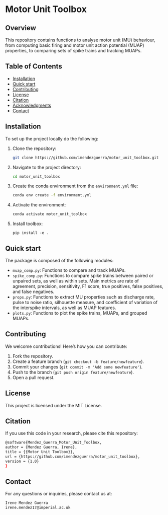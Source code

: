# Motor Unit Toolbox

## Overview 
This repository contains functions to analyse motor unit (MU) behaviour, from computing basic firing and motor unit action potential (MUAP) properties, to comparing sets of spike trains and tracking MUAPs.

## Table of Contents
- [Installation](#installation)
- [Quick start](#quickstart)
- [Contributing](#contributing)
- [License](#license)
- [Citation](#citation)
- [Acknowledgments](#acknowledgments)
- [Contact](#contact)

## Installation 
To set up the project locally do the following:

1. Clone the repository:
    ```sh
    git clone https://github.com/imendezguerra/motor_unit_toolbox.git
    ```
2. Navigate to the project directory:
    ```sh
    cd motor_unit_toolbox
    ```
3. Create the conda environment from the `environment.yml` file:
    ```sh
    conda env create -f environment.yml
    ```
4. Activate the environment:
    ```sh
    conda activate motor_unit_toolbox
    ```
5. Install toolbox:
    ```
    pip install -e .
    ```

## Quick start 
The package is composed of the following modules:
- `muap_comp.py`: Functions to compare and track MUAPs.
- `spike_comp.py`: Functions to compare spike trains between paired or unpaired sets, as well as within sets. Main metrics are rate of agreement, precision, sensitivity, F1 score, true positives, false positives, and false negatives.
- `props.py`: Functions to extract MU properties such as discharge rate, pulse to noise ratio, silhouette measure, and coefficient of variation of the interspike intervals, as well as MUAP features.
- `plots.py`: Functions to plot the spike trains, MUAPs, and grouped MUAPs.


## Contributing
We welcome contributions! Here’s how you can contribute:

1. Fork the repository.
2. Create a feature branch (`git checkout -b feature/newfeature`).
3. Commit your changes (`git commit -m 'Add some newfeature'`).
4. Push to the branch (`git push origin feature/newfeature`).
5. Open a pull request.

## License
This project is licensed under the MIT License.

## Citation

If you use this code in your research, please cite this repository:

```sh
@software{Mendez_Guerra_Motor_Unit_Toolbox,
author = {Mendez Guerra, Irene},
title = {{Motor Unit Toolbox}},
url = {https://github.com/imendezguerra/motor_unit_toolbox},
version = {1.0}
}
```
## Contact

For any questions or inquiries, please contact us at:
```sh
Irene Mendez Guerra
irene.mendez17@imperial.ac.uk
```
